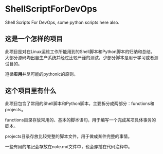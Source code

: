 ShellScriptForDevOps
================
Shell Scripts For DevOps, some python scripts here also.

## 这是一个怎样的项目
此项目是对在Linux运维工作所能用到的Shell脚本和Python脚本的归纳和总结。
大部分源码均出自生产系统并经过比较严谨的测试，少部分脚本是用于学习或者测试目的。

遵循**实用**并尽可能的pythonic的原则。

## 这个项目里有什么
此项目包含了常用的Shell脚本和Python脚本，主要拆分成两部分：functions和projects。

functions目录存放常用的、基本的脚本语句，用于编写一个完成某项具体事务的脚本。

projects目录存放比较完整的脚本文件，用于做成某件完整的事情。

一些有用的笔记会存放在note.md文件中，也会穿插在代码注释中。
